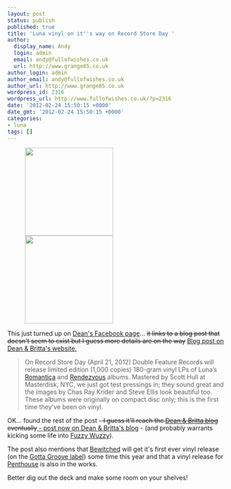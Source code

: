 ```yaml
---
layout: post
status: publish
published: true
title: 'Luna vinyl on it''s way on Record Store Day '
author:
  display_name: Andy
  login: admin
  email: andy@fullofwishes.co.uk
  url: http://www.grange85.co.uk
author_login: admin
author_email: andy@fullofwishes.co.uk
author_url: http://www.grange85.co.uk
wordpress_id: 2316
wordpress_url: http://www.fullofwishes.co.uk/?p=2316
date: '2012-02-24 15:50:15 +0000'
date_gmt: '2012-02-24 15:50:15 +0000'
categories:
- luna
tags: []
---
```

<p><figure class="caption alignright" width="200" caption="Luna LPs getting first vinyl release"><img alt="" src="http://www.fullofwishes.co.uk/wp/wp-content/uploads/2012/02/luna_romantica.jpg" title="Romantica by Luna" width="200" height="200" /><br/><img alt="" src="http://www.fullofwishes.co.uk/wp/wp-content/uploads/2012/02/luna_rendezvous.jpg" title="Rendezvous by Luna" class="alignnone" width="200" height="200" /><figcaption class="caption-text"></figcaption></figure>
<p>This just turned up on <a href="https://www.facebook.com/pages/Dean-Wareham/331987853509795">Dean's Facebook page</a>... <del datetime="2012-02-24T16:05:49+00:00">it links to a blog post that doesn't seem to exist but I guess more details are on the way</del> <ins datetime="2012-02-24T16:05:49+00:00"><a href="http://www.deanandbritta.com/blog/?p=1553">Blog post on Dean & Britta's website</a>.</ins></p>
<blockquote><p>
On Record Store Day (April 21, 2012) Double Feature Records will release limited edition (1,000 copies) 180-gram vinyl LPs of Luna’s <a href="/database/release/romantica/">Romantica</a> and <a href="/database/release/rendezvous/">Rendezvous</a> albums. Mastered by Scott Hull at Masterdisk, NYC, we just got test pressings in; they sound great and the images by Chas Ray Krider and Steve Ellis look beautiful too. These albums were originally on compact disc only; this is the first time they've been on vinyl.
</p></blockquote>
<p>OK... found the rest of the post -<del datetime="2012-02-24T16:05:49+00:00"> I guess it'll reach the <a href="http://www.deanandbritta.com/blog/">Dean & Britta blog</a> eventually</del><ins datetime="2012-02-24T16:07:33+00:00"> - post now on <a href="http://www.deanandbritta.com/blog/?p=1553">Dean & Britta's blog</a></ins> - (and probably warrants kicking some life into <a href="http://fuzzywuzzy.com/">Fuzzy Wuzzy</a>).</p>
<p>The post also mentions that <a href="/database/release/bewitched-release/">Bewitched</a> will get it's first ever vinyl release (on the <a href="http://gottagrooverecords.com/">Gotta Groove label</a>) some time this year and that a vinyl release for <a href="/database/release/penthouse/">Penthouse</a> is also in the works.</p>
<p>Better dig out the deck and make some room on your shelves!</p>

